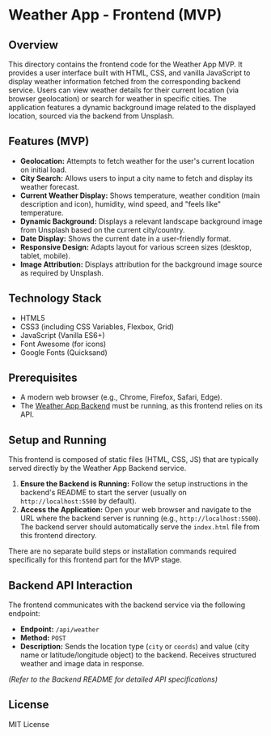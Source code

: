 # Weather App - Frontend (MVP)

## Overview
This directory contains the frontend code for the Weather App MVP. It provides a user interface built with HTML, CSS, and vanilla JavaScript to display weather information fetched from the corresponding backend service. Users can view weather details for their current location (via browser geolocation) or search for weather in specific cities. The application features a dynamic background image related to the displayed location, sourced via the backend from Unsplash.

## Features (MVP)
*   **Geolocation:** Attempts to fetch weather for the user's current location on initial load.
*   **City Search:** Allows users to input a city name to fetch and display its weather forecast.
*   **Current Weather Display:** Shows temperature, weather condition (main description and icon), humidity, wind speed, and "feels like" temperature.
*   **Dynamic Background:** Displays a relevant landscape background image from Unsplash based on the current city/country.
*   **Date Display:** Shows the current date in a user-friendly format.
*   **Responsive Design:** Adapts layout for various screen sizes (desktop, tablet, mobile).
*   **Image Attribution:** Displays attribution for the background image source as required by Unsplash.

## Technology Stack
*   HTML5
*   CSS3 (including CSS Variables, Flexbox, Grid)
*   JavaScript (Vanilla ES6+)
*   Font Awesome (for icons)
*   Google Fonts (Quicksand)

## Prerequisites
*   A modern web browser (e.g., Chrome, Firefox, Safari, Edge).
*   The [Weather App Backend](<link_to_backend_repo_or_directory_if_monorepo>) must be running, as this frontend relies on its API.

## Setup and Running
This frontend is composed of static files (HTML, CSS, JS) that are typically served directly by the Weather App Backend service.

1.  **Ensure the Backend is Running:** Follow the setup instructions in the backend's README to start the server (usually on `http://localhost:5500` by default).
2.  **Access the Application:** Open your web browser and navigate to the URL where the backend server is running (e.g., `http://localhost:5500`). The backend server should automatically serve the `index.html` file from this frontend directory.

There are no separate build steps or installation commands required specifically for this frontend part for the MVP stage.

## Backend API Interaction
The frontend communicates with the backend service via the following endpoint:

*   **Endpoint:** `/api/weather`
*   **Method:** `POST`
*   **Description:** Sends the location type (`city` or `coords`) and value (city name or latitude/longitude object) to the backend. Receives structured weather and image data in response.

*(Refer to the Backend README for detailed API specifications)*

## License

MIT License